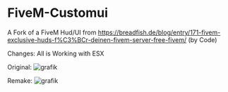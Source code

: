 # FiveM-Customui
A Fork of a FiveM Hud/UI from https://breadfish.de/blog/entry/171-fivem-exclusive-huds-f%C3%BCr-deinen-fivem-server-free-fivem/ (by Code)

Changes: All is Working with ESX

Original:
![grafik](https://user-images.githubusercontent.com/77273892/180739278-ffe9c389-92c9-49e3-a45f-93af925e89ce.png)

Remake:
![grafik](https://user-images.githubusercontent.com/77273892/180739514-7b6793fe-591b-4413-ac4c-57fc5eeccf4e.png)

